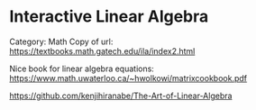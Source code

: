 # Interactive Linear Algebra

Category: Math
Copy of url: https://textbooks.math.gatech.edu/ila/index2.html

Nice book  for linear algebra equations: https://www.math.uwaterloo.ca/~hwolkowi/matrixcookbook.pdf

https://github.com/kenjihiranabe/The-Art-of-Linear-Algebra